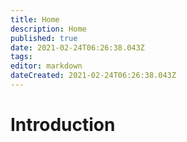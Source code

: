 ```yaml
---
title: Home
description: Home
published: true
date: 2021-02-24T06:26:38.043Z
tags: 
editor: markdown
dateCreated: 2021-02-24T06:26:38.043Z
---
```


# Introduction
